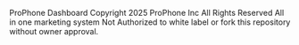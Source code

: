 ProPhone Dashboard
Copyright 2025 ProPhone Inc All Rights Reserved
All in one marketing system
Not Authorized to white label or fork this repository without owner approval.
